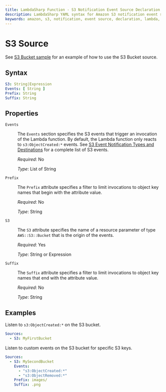 ```yaml
---
title: LambdaSharp Function - S3 Notification Event Source Declaration
description: LambdaSharp YAML syntax for Amazon S3 notification event source
keywords: amazon, s3, notification, event source, declaration, lambda, syntax, yaml, cloudformation
---
```

# S3 Source

See [S3 Bucket sample](https://github.com/LambdaSharp/LambdaSharpTool/tree/master/Samples/S3Sample/) for an example of how to use the S3 Bucket source.

## Syntax

```yaml
S3: String|Expression
Events: [ String ]
Prefix: String
Suffix: String
```

## Properties

<dl>

<dt><code>Events</code></dt>
<dd>

The <code>Events</code> section specifies the S3 events that trigger an invocation of the Lambda function. By default, the Lambda function only reacts to <code>s3:ObjectCreated:*</code> events. See <a href="https://docs.aws.amazon.com/AmazonS3/latest/dev/NotificationHowTo.html#notification-how-to-event-types-and-destinations">S3 Event Notification Types and Destinations</a> for a complete list of S3 events.

<i>Required</i>: No

<i>Type</i>: List of String
</dd>

<dt><code>Prefix</code></dt>
<dd>

The <code>Prefix</code> attribute specifies a filter to limit invocations to object key names that begin with the attribute value.

<i>Required</i>: No

<i>Type</i>: String
</dd>

<dt><code>S3</code></dt>
<dd>

The <code>S3</code> attribute specifies the name of a resource parameter of type <code>AWS::S3::Bucket</code> that is the origin of the events.

<i>Required</i>: Yes

<i>Type</i>: String or Expression
</dd>

<dt><code>Suffix</code></dt>
<dd>

The <code>Suffix</code> attribute specifies a filter to limit invocations to object key names that end with the attribute value.

<i>Required</i>: No

<i>Type</i>: String
</dd>

</dl>

## Examples

Listen to `s3:ObjectCreated:*` on the S3 bucket.

```yaml
Sources:
  - S3: MyFirstBucket
```

Listen to custom events on the S3 bucket for specific S3 keys.

```yaml
Sources:
  - S3: MySecondBucket
    Events:
      - "s3:ObjectCreated:*"
      - "s3:ObjectRemoved:*"
    Prefix: images/
    Suffix: .png
```
